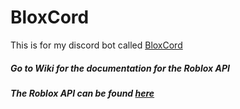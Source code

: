 # BloxCord



This is for my discord bot called [BloxCord](https://top.gg/bot/678019085035896834)
##### Go to Wiki for the documentation for the Roblox API
##### The Roblox API can be found [here](https://www.roblox.com/library/4764326346/Official-BloxCordAPI)
